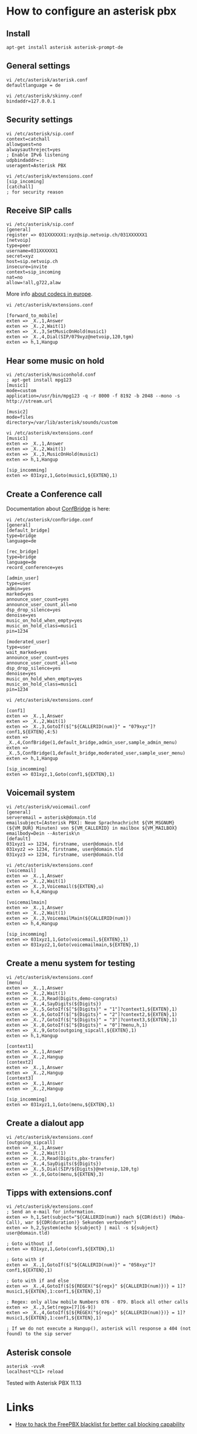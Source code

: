 # How to configure an asterisk pbx

## Install

    apt-get install asterisk asterisk-prompt-de

## General settings

	vi /etc/asterisk/asterisk.conf
	defaultlanguage = de

	vi /etc/asterisk/skinny.conf
	bindaddr=127.0.0.1

## Security settings

	vi /etc/asterisk/sip.conf
	context=catchall
	allowguest=no
	alwaysauthreject=yes
	; Enable IPv6 listening
	udpbindaddr=::
	useragent=Asterisk PBX

	vi /etc/asterisk/extensions.conf
	[sip_incoming]
	[catchall]
	; for security reason

## Receive SIP calls

	vi /etc/asterisk/sip.conf
	[general]
	register => 031XXXXXX1:xyz@sip.netvoip.ch/031XXXXXX1
	[netvoip]
	type=peer
	username=031XXXXXX1
	secret=xyz
	host=sip.netvoip.ch
	insecure=invite
	context=sip_incoming
	nat=no
	allow=!all,g722,alaw

More info [about codecs in europe](http://www.voip-info.org/wiki/view/ITU+G.711).

	vi /etc/asterisk/extensions.conf

	[forward_to_mobile]
	exten => _X.,1,Answer
	exten => _X.,2,Wait(1)
	exten => _X.,3,SetMusicOnHold(music1)
	exten => _X.,4,Dial(SIP/079xyz@netvoip,120,tgm)
	exten => h,1,Hangup

## Hear some music on hold

	vi /etc/asterisk/musiconhold.conf
	; apt-get install mpg123
	[music1]
	mode=custom
	application=/usr/bin/mpg123 -q -r 8000 -f 8192 -b 2048 --mono -s http://stream.url

	[music2]
	mode=files
	directory=/var/lib/asterisk/sounds/custom

	vi /etc/asterisk/extensions.conf
	[music1]
	exten => _X.,1,Answer
	exten => _X.,2,Wait(1)
	exten => _X.,3,MusicOnHold(music1)
	exten => h,1,Hangup

	[sip_incomming]
	exten => 031xyz,1,Goto(music1,${EXTEN},1)

## Create a Conference call

Documentation about [ConfBridge](https://wiki.asterisk.org/wiki/display/AST/ConfBridge) is here:

	vi /etc/asterisk/confbridge.conf
	[general]
	[default_bridge]
	type=bridge
	language=de

	[rec_bridge]
	type=bridge
	language=de
	record_conference=yes

	[admin_user]
	type=user
	admin=yes
	marked=yes
	announce_user_count=yes
	announce_user_count_all=no
	dsp_drop_silence=yes
	denoise=yes
	music_on_hold_when_empty=yes
	music_on_hold_class=music1
	pin=1234

	[moderated_user]
	type=user
	wait_marked=yes
	announce_user_count=yes
	announce_user_count_all=no
	dsp_drop_silence=yes
	denoise=yes
	music_on_hold_when_empty=yes
	music_on_hold_class=music1
	pin=1234

	vi /etc/asterisk/extensions.conf

	[conf1]
	exten => _X.,1,Answer
	exten => _X.,2,Wait(1)
	exten => _X.,3,GotoIf($["${CALLERID(num)}" = "079xyz"]?conf1,${EXTEN},4:5)
	exten => _X.,4,ConfBridge(1,default_bridge,admin_user,sample_admin_menu)
	exten => _X.,5,ConfBridge(1,default_bridge,moderated_user,sample_user_menu)
	exten => h,1,Hangup

	[sip_incomming]
	exten => 031xyz,1,Goto(conf1,${EXTEN},1)

## Voicemail system

	vi /etc/asterisk/voicemail.conf
	[general]
	serveremail = asterisk@domain.tld
	emailsubject=[Asterisk PBX]: Neue Sprachnachricht ${VM_MSGNUM} (${VM_DUR} Minuten) von ${VM_CALLERID} in mailbox ${VM_MAILBOX} 
	emailbody=Dein --Asterisk\n
	[default]
	031xyz1 => 1234, firstname, user@domain.tld
	031xyz2 => 1234, firstname, user@domain.tld
	031xyz3 => 1234, firstname, user@domain.tld

	vi /etc/asterisk/extensions.conf
	[voicemail]
	exten => _X.,1,Answer
	exten => _X.,2,Wait(1)
	exten => _X.,3,Voicemail(${EXTEN},u)
	exten => h,4,Hangup

	[voicemailmain]
	exten => _X.,1,Answer
	exten => _X.,2,Wait(1)
	exten => _X.,3,VoicemailMain(${CALLERID(num)})
	exten => h,4,Hangup

	[sip_incomming]
	exten => 031xyz1,1,Goto(voicemail,${EXTEN},1)
	exten => 031xyz2,1,Goto(voicemailmain,${EXTEN},1)

## Create a menu system for testing

	vi /etc/asterisk/extensions.conf
	[menu]
	exten => _X.,1,Answer
	exten => _X.,2,Wait(1)
	exten => _X.,3,Read(Digits,demo-congrats)
	exten => _X.,4,SayDigits(${Digits})
	exten => _X.,5,GotoIf($["${Digits}" = "1"]?context1,${EXTEN},1)
	exten => _X.,6,GotoIf($["${Digits}" = "2"]?context2,${EXTEN},1)
	exten => _X.,7,GotoIf($["${Digits}" = "3"]?context3,${EXTEN},1)
	exten => _X.,8,GotoIf($["${Digits}" = "0"]?menu,h,1)
	exten => _X.,9,Goto(outgoing_sipcall,${EXTEN},1)
	exten => h,1,Hangup

	[context1]
	exten => _X.,1,Answer
	exten => _X.,2,Hangup
	[context2]
	exten => _X.,1,Answer
	exten => _X.,2,Hangup
	[context3]
	exten => _X.,1,Answer
	exten => _X.,2,Hangup

	[sip_incomming]
	exten => 031xyz1,1,Goto(menu,${EXTEN},1)

## Create a dialout app

	vi /etc/asterisk/extensions.conf
	[outgoing_sipcall]
	exten => _X.,1,Answer
	exten => _X.,2,Wait(1)
	exten => _X.,3,Read(Digits,pbx-transfer)
	exten => _X.,4,SayDigits(${Digits})
	exten => _X.,5,Dial(SIP/${Digits}@netvoip,120,tg)
	exten => _X.,6,Goto(menu,${EXTEN},3)

## Tipps with extensions.conf

	vi /etc/asterisk/extensions.conf
	; Send an e-mail for information.
	exten => h,1,Set(subject="${CALLERID(num)} nach ${CDR(dst)} (Maba-Call), war ${CDR(duration)} Sekunden verbunden")
	exten => h,2,System(echo ${subject} | mail -s ${subject} user@domain.tld)

	; Goto without if
	exten => 031xyz,1,Goto(conf1,${EXTEN},1)

	; Goto with if
	exten => _X.,1,GotoIf($["${CALLERID(num)}" = "058xyz"]?conf1,${EXTEN},1)

	; Goto with if and else
	exten => _X.,4,GotoIf($[${REGEX("${regx}" ${CALLERID(num)})} = 1]?music1,${EXTEN},1:conf1,${EXTEN},1)

	; Regex: only allow mobile Numbers 076 - 079. Block all other calls
	exten => _X.,3,Set(regx=[7][6-9])
	exten => _X.,4,GotoIf($[${REGEX("${regx}" ${CALLERID(num)})} = 1]?music1,${EXTEN},1:conf1,${EXTEN},1)

	; If we do not execute a Hangup(), asterisk will response a 404 (not found) to the sip server

## Asterisk console

	asterisk -vvvR
	localhost*CLI> reload

Tested with Asterisk PBX 11.13

# Links

* [How to hack the FreePBX blacklist for better call blocking capability ](http://tech.iprock.com/?p=10261)
